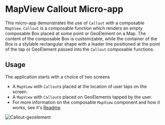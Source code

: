 # MapView Callout Micro-app

This micro-app demonstrates the use of `Callout` with a composable `MapView`. `Callout` is a composable function which renders an empty composable Box placed at some point or GeoElement on a Map. The content of the composable Box is customizable, while the container of the Box is a stylable rectangular shape with a leader line positioned at the point of the tap or GeoElement passed into the `Callout` composable functions.

## Usage

The application starts with a choice of two screens
* A `MapView` with `Callout`s placed at the location of user taps on the screen.
* A `MapView` with `Callout`s placed on GeoElements tapped by the user.
* For more information on the composable `MapView` component and how it works, see it's [Readme](../../toolkit/geoview-compose/README.md).

![Callout-geoelement](https://github.com/user-attachments/assets/d6fd278a-c773-45f3-9ecd-a76852b71192)

